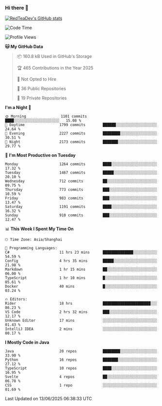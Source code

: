 ### Hi there 👋

<!--
**RedTeaDev/RedTeaDev** is a ✨ _special_ ✨ repository because its `README.md` (this file) appears on your GitHub profile.

Here are some ideas to get you started:

- 🔭 I’m currently working on ...
- 🌱 I’m currently learning ...
- 👯 I’m looking to collaborate on ...
- 🤔 I’m looking for help with ...
- 💬 Ask me about ...
- 📫 How to reach me: ...
- 😄 Pronouns: ...
- ⚡ Fun fact: ...
-->

<!--
[![wakatime](https://wakatime.com/badge/user/6b101ed0-04c0-4490-9283-eb61f2efff96.svg)](https://wakatime.com/@6b101ed0-04c0-4490-9283-eb61f2efff96)
!-->

[![RedTeaDev's GitHub stats](https://github-readme-stats.vercel.app/api?username=RedTeaDev\&include_all_commits=true)](https://github.com/anuraghazra/github-readme-stats)
<!--
[![willianrod's wakatime stats](https://github-readme-stats.vercel.app/api/wakatime?username=RedTeaDev)](https://github.com/anuraghazra/github-readme-stats)
!-->
<!--START_SECTION:waka-->
![Code Time](http://img.shields.io/badge/Code%20Time-3%2C292%20hrs%2012%20mins-blue)

![Profile Views](http://img.shields.io/badge/Profile%20Views-1-blue)

**🐱 My GitHub Data** 

> 📦 160.8 kB Used in GitHub's Storage 
 > 
> 🏆 465 Contributions in the Year 2025
 > 
> 🚫 Not Opted to Hire
 > 
> 📜 36 Public Repositories 
 > 
> 🔑 19 Private Repositories 
 > 
**I'm a Night 🦉** 

```text
🌞 Morning                1101 commits        ████░░░░░░░░░░░░░░░░░░░░░   15.08 % 
🌆 Daytime                1799 commits        ██████░░░░░░░░░░░░░░░░░░░   24.64 % 
🌃 Evening                2227 commits        ████████░░░░░░░░░░░░░░░░░   30.51 % 
🌙 Night                  2173 commits        ███████░░░░░░░░░░░░░░░░░░   29.77 % 
```
📅 **I'm Most Productive on Tuesday** 

```text
Monday                   1264 commits        ████░░░░░░░░░░░░░░░░░░░░░   17.32 % 
Tuesday                  1467 commits        █████░░░░░░░░░░░░░░░░░░░░   20.10 % 
Wednesday                712 commits         ██░░░░░░░░░░░░░░░░░░░░░░░   09.75 % 
Thursday                 773 commits         ███░░░░░░░░░░░░░░░░░░░░░░   10.59 % 
Friday                   983 commits         ███░░░░░░░░░░░░░░░░░░░░░░   13.47 % 
Saturday                 1191 commits        ████░░░░░░░░░░░░░░░░░░░░░   16.32 % 
Sunday                   910 commits         ███░░░░░░░░░░░░░░░░░░░░░░   12.47 % 
```


📊 **This Week I Spent My Time On** 

```text
🕑︎ Time Zone: Asia/Shanghai

💬 Programming Languages: 
C#                       11 hrs 23 mins      ██████████████░░░░░░░░░░░   54.59 % 
Config                   4 hrs 35 mins       █████░░░░░░░░░░░░░░░░░░░░   21.98 % 
Markdown                 1 hr 15 mins        ██░░░░░░░░░░░░░░░░░░░░░░░   06.00 % 
TypeScript               1 hr 10 mins        █░░░░░░░░░░░░░░░░░░░░░░░░   05.61 % 
Docker                   40 mins             █░░░░░░░░░░░░░░░░░░░░░░░░   03.24 % 

🔥 Editors: 
Rider                    18 hrs              ██████████████████████░░░   86.23 % 
VS Code                  2 hrs 32 mins       ███░░░░░░░░░░░░░░░░░░░░░░   12.17 % 
Unknown Editor           17 mins             ░░░░░░░░░░░░░░░░░░░░░░░░░   01.43 % 
IntelliJ IDEA            2 mins              ░░░░░░░░░░░░░░░░░░░░░░░░░   00.17 % 
```

**I Mostly Code in Java** 

```text
Java                     20 repos            ████████░░░░░░░░░░░░░░░░░   33.90 % 
Python                   16 repos            ███████░░░░░░░░░░░░░░░░░░   27.12 % 
TypeScript               10 repos            ████░░░░░░░░░░░░░░░░░░░░░   16.95 % 
Svelte                   4 repos             ██░░░░░░░░░░░░░░░░░░░░░░░   06.78 % 
CSS                      1 repo              ░░░░░░░░░░░░░░░░░░░░░░░░░   01.69 % 
```




 Last Updated on 13/06/2025 06:38:33 UTC
<!--END_SECTION:waka-->


